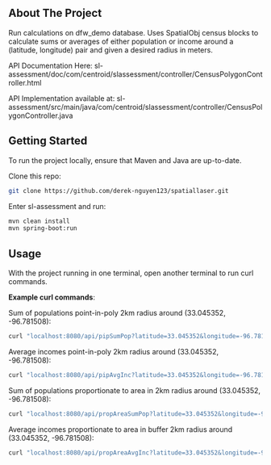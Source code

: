 ## About The Project

Run calculations on dfw_demo database. Uses SpatialObj census blocks to calculate sums or averages
of either population or income around a (latitude, longitude) pair and given a desired radius in meters.

API Documentation Here: sl-assessment/doc/com/centroid/slassessment/controller/CensusPolygonController.html

API Implementation available at:
sl-assessment/src/main/java/com/centroid/slassessment/controller/CensusPolygonController.java

## Getting Started

To run the project locally, ensure that Maven and Java are up-to-date.

Clone this repo:
```sh  
git clone https://github.com/derek-nguyen123/spatiallaser.git  
```  
Enter sl-assessment and run:
```sh  
mvn clean install
mvn spring-boot:run  
```  
## Usage

With the project running in one terminal, open another terminal to run curl commands.

**Example curl commands**:

Sum of populations point-in-poly 2km radius around (33.045352,  -96.781508):
```sh
curl "localhost:8080/api/pipSumPop?latitude=33.045352&longitude=-96.781508&distance=2000"
```
Average incomes point-in-poly 2km radius around (33.045352,  -96.781508):
```sh
curl "localhost:8080/api/pipAvgInc?latitude=33.045352&longitude=-96.781508&distance=2000"
```
Sum of populations proportionate to area in 2km radius around (33.045352,  -96.781508):
```sh
curl "localhost:8080/api/propAreaSumPop?latitude=33.045352&longitude=-96.781508&distance=2000"
```
Average incomes proportionate to area in buffer 2km radius around (33.045352,  -96.781508):
```sh
curl "localhost:8080/api/propAreaAvgInc?latitude=33.045352&longitude=-96.781508&distance=2000"
```


